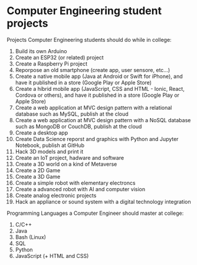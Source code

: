 # Computer Engineering student projects

Projects Computer Engineering students should do while in college:

1. Build its own Arduino
2. Create an ESP32 (or related) project
3. Create a Raspberry Pi project
4. Reporpose an old smartphone (create app, user sensore, etc...)
5. Create a native mobile app (Java at Android or Swift for iPhone), and have it published in a store (Google Play or Apple Store)
6. Create a híbrid mobile app (JavaScript, CSS and HTML - Ionic, React, Cordova or others), and have it published in a store (Google Play or Apple Store)
7. Create a web application at MVC design pattern with a relational database such as MySQL, publish at the cloud
8. Create a web application at MVC design pattern with a NoSQL database such as MongoDB or CouchDB, publish at the cloud
9. Create a desktop app
10. Create Data Science reporst and graphics with Python and Jupyter Notebook, publish at GitHub
11. Hack 3D models and print it
12. Create an IoT project, hadware and software
13. Create a 3D world on a kind of Metaverse
14. Create a 2D Game
15. Create a 3D Game
16. Create a simple robot with elementary electroncs
17. Create a advanced robot with AI and computer vision
18. Create analog electronic projects
19. Hack an appliance or sound system with a digital technology integration

Programming Languages a Computer Engineer should master at college:

1. C/C++
2. Java
3. Bash (Linux)
4. SQL
5. Python
6. JavaScript (+ HTML and CSS)

